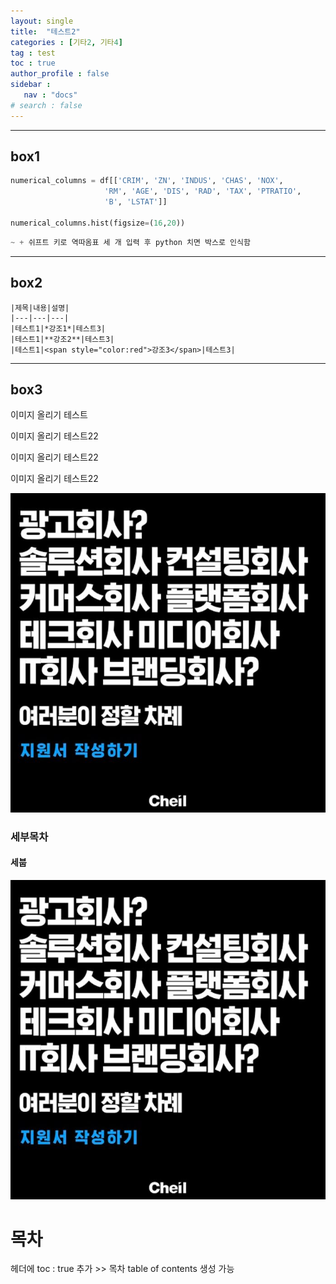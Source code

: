 ```yaml
---
layout: single
title:  "테스트2"
categories : [기타2, 기타4]
tag : test
toc : true
author_profile : false
sidebar : 
   nav : "docs"
# search : false
---
```


---
box1
---

```python
numerical_columns = df[['CRIM', 'ZN', 'INDUS', 'CHAS', 'NOX', 
                     'RM', 'AGE', 'DIS', 'RAD', 'TAX', 'PTRATIO', 
                     'B', 'LSTAT']]

numerical_columns.hist(figsize=(16,20))
```

```python
~ + 쉬프트 키로 역따옴표 세 개 입력 후 python 치면 박스로 인식함
```



---
box2
---

```
|제목|내용|설명|
|---|---|---|
|테스트1|*강조1*|테스트3|
|테스트1|**강조2**|테스트3|
|테스트1|<span style="color:red">강조3</span>|테스트3|
```

---
box3
---

이미지 올리기 테스트

이미지 올리기 테스트22

이미지 올리기 테스트22

이미지 올리기 테스트22



![12](../images/2021-01-13-test2/12-16345667382601.JPG)





### 세부목차

#### 세붑

![12](../images/2021-01-13-test2/12.JPG)

# 목차

헤더에 toc : true 추가 >> 목차 table of contents 생성 가능 

